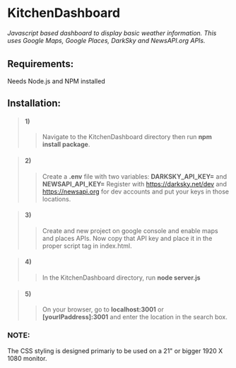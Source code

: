 # KitchenDashboard

###### Javascript based dashboard to display basic weather information. This uses Google Maps, Google Places, DarkSky and NewsAPI.org APIs.

## Requirements:
Needs Node.js and NPM installed

## Installation:

>#### 1) 
>>Navigate to the KitchenDashboard directory then run **npm install package**.

>#### 2) 
>>Create a **.env** file with two variables: **DARKSKY_API_KEY=** and **NEWSAPI_API_KEY=** Register with https://darksky.net/dev and https://newsapi.org for dev accounts and put your keys in those locations.

>#### 3) 
>>Create and new project on google console and enable maps and places APIs. Now copy that API key and place it in the proper script tag in index.html.

>#### 4) 
>>In the KitchenDashboard directory, run **node server.js**

>#### 5)
>>On your browser, go to **localhost:3001** or **[yourIPaddress]:3001** and enter the location in the search box.

### NOTE:
The CSS styling is designed primariy to be used on a 21" or bigger 1920 X 1080 monitor. 